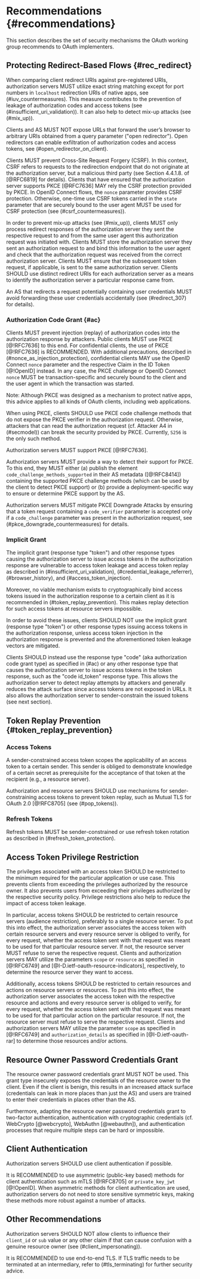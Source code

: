 # Recommendations {#recommendations}
    
This section describes the set of security mechanisms the OAuth
working group recommends to OAuth implementers.

## Protecting Redirect-Based Flows {#rec_redirect}

When comparing client redirect URIs against pre-registered URIs, authorization
servers MUST utilize exact string matching except for port numbers in
`localhost` redirection URIs of native apps, see (#iuv_countermeasures). This
measure contributes to the prevention of leakage of authorization codes and
access tokens (see (#insufficient_uri_validation)). It can also help to detect
mix-up attacks (see (#mix_up)).

Clients and AS MUST NOT expose URLs that forward the user’s browser to
arbitrary URIs obtained from a query parameter ("open redirector").
Open redirectors can enable exfiltration of authorization codes and
access tokens, see (#open_redirector_on_client).

Clients MUST prevent Cross-Site Request Forgery (CSRF). In this
context, CSRF refers to requests to the redirection endpoint that do
not originate at the authorization server, but a malicious third party
(see Section 4.4.1.8. of [@RFC6819] for details). Clients that have
ensured that the authorization server supports PKCE [@RFC7636] MAY
rely the CSRF protection provided by PKCE. In OpenID Connect flows,
the `nonce` parameter provides CSRF protection. Otherwise, one-time
use CSRF tokens carried in the `state` parameter that are securely
bound to the user agent MUST be used for CSRF protection (see
(#csrf_countermeasures)).
        
In order to prevent mix-up attacks (see (#mix_up)), clients MUST only process
redirect responses of the authorization server they sent the respective request
to and from the same user agent this authorization request was initiated with.
Clients MUST store the authorization server they sent an authorization request
to and bind this information to the user agent and check that the authorization
request was received from the correct authorization server. Clients MUST ensure
that the subsequent token request, if applicable, is sent to the same
authorization server. Clients SHOULD use distinct redirect URIs for each
authorization server as a means to identify the authorization server a
particular response came from.

An AS that redirects a request potentially containing user credentials
MUST avoid forwarding these user credentials accidentally (see
(#redirect_307) for details).


### Authorization Code Grant {#ac}

Clients MUST prevent injection (replay) of authorization codes into the
authorization response by attackers. Public clients MUST use PKCE [@!RFC7636] to
this end. For confidential clients, the use of PKCE [@!RFC7636] is RECOMMENDED.
With additional precautions, described in (#nonce_as_injection_protection),
confidential clients MAY use the OpenID Connect `nonce` parameter and the
respective Claim in the ID Token [@!OpenID] instead. In any case, the PKCE
challenge or OpenID Connect `nonce` MUST be transaction-specific and securely
bound to the client and the user agent in which the transaction was started.

Note: Although PKCE was designed as a mechanism to protect native
apps, this advice applies to all kinds of OAuth clients, including web
applications.

When using PKCE, clients SHOULD use PKCE code challenge methods that
do not expose the PKCE verifier in the authorization request.
Otherwise, attackers that can read the authorization request (cf.
Attacker A4 in (#secmodel)) can break the security provided
by PKCE. Currently, `S256` is the only such method.

Authorization servers MUST support PKCE [@!RFC7636].

Authorization servers MUST provide a way to detect their support for
PKCE. To this end, they MUST either (a) publish the element
`code_challenge_methods_supported` in their AS metadata ([@!RFC8414])
containing the supported PKCE challenge methods (which can be used by
the client to detect PKCE support) or (b) provide a
deployment-specific way to ensure or determine PKCE support by the AS.

Authorization servers MUST mitigate PKCE Downgrade Attacks by ensuring that a
token request containing a `code_verifier` parameter is accepted only if a
`code_challenge` parameter was present in the authorization request, see
(#pkce_downgrade_countermeasures) for details.

### Implicit Grant
    
The implicit grant (response type "token") and other response types
causing the authorization server to issue access tokens in the
authorization response are vulnerable to access token leakage and
access token replay as described in (#insufficient_uri_validation),
(#credential_leakage_referrer), (#browser_history), and
(#access_token_injection).
    
Moreover, no viable mechanism exists to cryptographically bind access
tokens issued in the authorization response to a certain client as it
is recommended in (#token_replay_prevention). This makes replay
detection for such access tokens at resource servers impossible.
    
In order to avoid these issues, clients SHOULD NOT use the implicit
grant (response type "token") or other response types issuing
access tokens in the authorization response, unless access token injection
in the authorization response is prevented and the aforementioned token leakage
vectors are mitigated.

Clients SHOULD instead use the response type "code" (aka authorization
code grant type) as specified in (#ac) or any other response type that
causes the authorization server to issue access tokens in the token
response, such as the "code id\_token" response type. This allows the
authorization server to detect replay attempts by attackers and
generally reduces the attack surface since access tokens are not
exposed in URLs. It also allows the authorization server to
sender-constrain the issued tokens (see next section).

## Token Replay Prevention {#token_replay_prevention}

### Access Tokens
 
A sender-constrained access token scopes the applicability of an access
token to a certain sender. This sender is obliged to demonstrate knowledge
of a certain secret as prerequisite for the acceptance of that token at
the recipient (e.g., a resource server).

Authorization and resource servers SHOULD use mechanisms for
sender-constraining access tokens to prevent token replay, such as
Mutual TLS for OAuth 2.0 [@!RFC8705] (see (#pop_tokens)).

### Refresh Tokens

Refresh tokens MUST be sender-constrained or use refresh token
rotation as described in (#refresh_token_protection).


## Access Token Privilege Restriction

The privileges associated with an access token SHOULD be restricted to
the minimum required for the particular application or use case. This
prevents clients from exceeding the privileges authorized by the
resource owner. It also prevents users from exceeding their privileges
authorized by the respective security policy. Privilege restrictions
also help to reduce the impact of access token leakage.

In particular, access tokens SHOULD be restricted to certain resource
servers (audience restriction), preferably to a single resource
server. To put this into effect, the authorization server associates
the access token with certain resource servers and every resource
server is obliged to verify, for every request, whether the access
token sent with that request was meant to be used for that particular
resource server. If not, the resource server MUST refuse to serve the
respective request. Clients and authorization servers MAY utilize the
parameters `scope` or `resource` as specified in [@!RFC6749] and
[@I-D.ietf-oauth-resource-indicators], respectively, to determine the
resource server they want to access.

Additionally, access tokens SHOULD be restricted to certain resources
and actions on resource servers or resources. To put this into effect,
the authorization server associates the access token with the
respective resource and actions and every resource server is obliged
to verify, for every request, whether the access token sent with that
request was meant to be used for that particular action on the
particular resource. If not, the resource server must refuse to serve
the respective request. Clients and authorization servers MAY utilize
the parameter `scope` as specified in [@!RFC6749] and `authorization_details` as specified in [@I-D.ietf-oauth-rar] to determine those
resources and/or actions.

## Resource Owner Password Credentials Grant

The resource owner password credentials grant MUST NOT be used. This
grant type insecurely exposes the credentials of the resource owner to
the client. Even if the client is benign, this results in an increased
attack surface (credentials can leak in more places than just the AS)
and users are trained to enter their credentials in places other than
the AS.

Furthermore, adapting the resource owner password credentials grant to
two-factor authentication, authentication with cryptographic
credentials (cf. WebCrypto [@webcrypto], WebAuthn [@webauthn]), and
authentication processes that require multiple steps can be hard or
impossible.


## Client Authentication
Authorization servers SHOULD use client authentication if possible.

It is RECOMMENDED to use asymmetric (public-key based) methods for
client authentication such as mTLS [@!RFC8705] or
`private_key_jwt` [@!OpenID]. When asymmetric methods for client
authentication are used, authorization servers do not need to store
sensitive symmetric keys, making these methods more robust against a
number of attacks.


## Other Recommendations

Authorization servers SHOULD NOT allow clients to influence their
`client_id` or `sub` value or any other claim if that can cause
confusion with a genuine resource owner (see (#client_impersonating)).

It is RECOMMENDED to use end-to-end TLS. If TLS
traffic needs to be terminated at an intermediary, refer to
(#tls_terminating) for further security advice.
